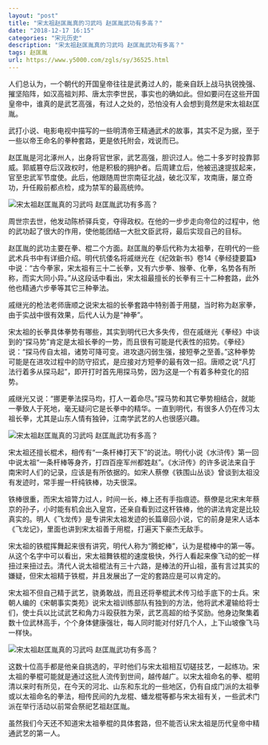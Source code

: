 ```yaml
---
layout: "post"
title: "宋太祖赵匡胤真的习武吗 赵匡胤武功有多高？"
date: "2018-12-17 16:15"
categories: "宋元历史"
description: "宋太祖赵匡胤真的习武吗 赵匡胤武功有多高？"
tags: 赵匡胤
url: https://www.y5000.com/zgls/sy/36525.html
---
```






人们总认为，一个朝代的开国皇帝往往是武勇过人的，能亲自跃上战马执锐挽强、摧坚陷阵，如汉高祖刘邦、唐太宗李世民，事实也的确如此。但如要问在这些开国皇帝中，谁真的是武艺高强，有过人之处的，恐怕没有人会想到竟然是宋太祖赵匡胤。

武打小说、电影电视中描写的一些明清帝王精通武术的故事，其实不足为据，至于一些以帝王命名的拳种套路，更是依托附会，戏说而已。

赵匡胤是河北涿州人，出身将官世家，武艺高强，胆识过人。他二十多岁时投靠郭威。郭威篡夺后汉政权时，他是积极的拥护者。后周建立后，他被迅速提拔起来，官至忠武军节度使。此后，他跟随周世宗南征北战，破北汉军，攻南唐，屡立奇功，升任殿前都点检，成为禁军的最高统帅。

![宋太祖赵匡胤真的习武吗
赵匡胤武功有多高？](https://img.y5000.com/uploads/allimg/181101/cc0dc4eabff6b4f47a90aed340faae6b.jpg)

周世宗去世，他发动陈桥驿兵变，夺得政权。在他的一步步走向帝位的过程中，他的武功起了很大的作用，使他能团结一大批文臣武将，最后实现自己的目标。

赵匡胤的武功主要在拳、棍二个方面。赵匡胤的拳后代称为太祖拳，在明代的一些武术兵书中有详细介绍。明代抗倭名将戚继光在《纪效新书》卷14《拳经捷要篇》中说：“古今拳家，宋太祖有三十二长拳，又有六步拳、猴拳、化拳，名势各有所称，而实大同小异。”从这段话中看出，宋太祖最擅长的长拳有三十二种套路，此外他也精通六步拳等其它三种拳法。

戚继光的枪法老师唐顺之说宋太祖的长拳套路中特别善于用腿，当时称为赵家拳，由于实战中很有效果，后代人认为是“神拳”。

宋太祖的长拳具体拳势有哪些，其实到明代已大多失传，但在戚继光《拳经》中谈到的“探马势”肯定是太祖长拳的一势，而且很有可能是代表性的招势。《拳经》说：“探马传自太祖，诸势可降可变。进攻退闪弱生强，接短拳之至善。”这种拳势可能是在进攻过程中的防守招式，是应接对方短拳的最有效一招。唐顺之说“凡打法行着多从探马起”，即开打时首先用探马势，因为这是一个有着多种变化的招势。

戚继光又说：“挪更拳法探马均，打人一着命尽。”探马势和其它拳势相结合，就能一拳致人于死地，毫无疑问它是长拳中的精华。一直到明代，有很多人仍在传习太祖长拳，尤其是山东人情有独钟，江南学武艺的人也很感兴趣。

![宋太祖赵匡胤真的习武吗
赵匡胤武功有多高？](https://img.y5000.com/uploads/allimg/181101/af22611abcea74aa0c51078f86fd1efb.jpg)

宋太祖还擅长棍术，相传有“一条杆棒打天下”的说法。明代小说《水浒传》第一回中说太祖“一条杆棒等身齐，打四百座军州都姓赵”。《水浒传》的许多说法来自于南宋时人们的记录，应该是有所依据的。如宋人蔡僚《铁围山丛谈》曾谈到太祖没有发迹时，常手握一杆纯铁棒，功夫很深。

铁棒很重，而宋太祖膂力过人，时间一长，棒上还有手指痕迹。蔡僚是北宋末年蔡京的孙子，小时能有机会出入皇宫，还亲自看到过这杆铁棒，他的讲法肯定是比较真实的。明人《飞龙传》是专讲宋太祖发迹的长篇章回小说，它的前身是宋人话本《飞龙记》，里面也讲到宋太祖善于用棍，打遍天下豪杰无敌手。

宋太祖的铁棍挥舞起来很有讲究，明代人称为“腾蛇棒”，认为是棍棒中的第一等。从这个名字中可以看出，宋太祖舞铁棍的速度极快，外行人看起来像飞动的蛇一样扭过来扭过去。清代人说太祖棍法有三十六路，是棒法的开山祖，虽有言过其实的嫌疑，但宋太祖精于铁棍，并且发展出了一定的套路应是可以肯定的。

宋太祖不但自己精于武艺，骁勇敢战，而且还将拳棍武术传习给手底下的士兵。宋朝人编的《宋朝事实类苑》说宋太祖训练部队有独到的方法，他将武术灌输给将士们，使士兵以比试武艺和角力斗殴获胜为荣，武艺高超的给予奖励。他身边聚集着数十位武林高手，个个身体健康强壮，每人同时能对付好几个人，上下山坡像飞马一样快。

![宋太祖赵匡胤真的习武吗
赵匡胤武功有多高？](https://img.y5000.com/uploads/allimg/181101/18b09f687bf81b4f3b4d7e27cc968dd3.jpg)

这数十位高手都是他亲自挑选的，平时他们与宋太祖相互切磋技艺，一起练功。宋太祖的拳棍可能就是通过这批人流传到世间，越传越广。以宋太祖命名的拳、棍明清以来时有所见，在今天的河北、山东和东北的一些地区，仍有自成门派的太祖拳或以太祖命名的拳法，相传民间的九龙棍、蟠龙棍等都与宋太祖有关，一些武术门派在举行活动以前常会祭祀艺祖赵匡胤。

虽然我们今天还不知道宋太祖拳棍的具体套路，但不能否认宋太祖是历代皇帝中精通武艺的第一人。
